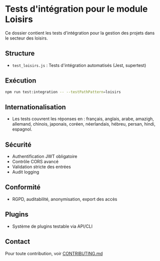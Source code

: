 # Tests d'intégration pour le module Loisirs

Ce dossier contient les tests d'intégration pour la gestion des projets dans le secteur des loisirs.

## Structure
- `test_loisirs.js` : Tests d'intégration automatisés (Jest, supertest)

## Exécution

```bash
npm run test:integration -- --testPathPattern=loisirs
```

## Internationalisation
- Les tests couvrent les réponses en : français, anglais, arabe, amazigh, allemand, chinois, japonais, coréen, néerlandais, hébreu, persan, hindi, espagnol.

## Sécurité
- Authentification JWT obligatoire
- Contrôle CORS avancé
- Validation stricte des entrées
- Audit logging

## Conformité
- RGPD, auditabilité, anonymisation, export des accès

## Plugins
- Système de plugins testable via API/CLI

## Contact
Pour toute contribution, voir [CONTRIBUTING.md](../../../../CONTRIBUTING.md)
